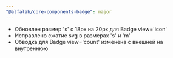 ```yaml
---
"@alfalab/core-components-badge": major
---
```


- Обновлен размер 's' c 18px на 20px для Badge view='icon'
- Исправлено сжатие svg в размерах 's' и 'm'
- Обводка для Badge view='count' изменена с внешней на внутреннюю